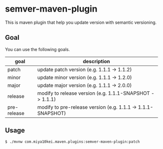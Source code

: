 # semver-maven-plugin
This is maven plugin that help you update version with semantic versioning.

## Goal
You can use the following goals.

| goal        |  description                                                 |
| ----------- | ------------------------------------------------------------ |
| patch       | update patch version (e.g. 1.1.1 -> 1.1.2)                   |
| minor       | update minor version (e.g. 1.1.1 -> 1.2.0)                   |
| major       | update major version (e.g. 1.1.1 -> 2.0.0)                   |
| release     | modify to release version (e.g. 1.1.1-SNAPSHOT -> 1.1.1)     |
| pre-release | modify to pre-release version (e.g. 1.1.1 -> 1.1.1-SNAPSHOT) |

## Usage
```bash
$ ./mvnw com.miya10kei.maven.plugins:semver-maven-plugin:patch
```